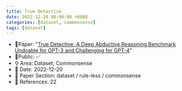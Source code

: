 ```yaml
---
title: True Detective
date: 2022-12-20 00:00:00 +0800
categories: [dataset, commonsense]
tags: [dataset]
---
```


- 📙Paper: "[True Detective: A Deep Abductive Reasoning Benchmark Undoable for GPT-3 and Challenging for GPT-4](https://www.semanticscholar.org/paper/True-Detective%3A-A-Deep-Abductive-Reasoning-Undoable-Del-Fishel/256ef1f8d0ea2982cc50d3e85e5f1b4920f037fe)"
- 🔑Public: ✅
- ⚲ Area: Dataset, Commonsense
- 📅 Date: 2022-12-20
- 🔎 Paper Section: dataset / rule-less / commonsense
- 📝 References: 22
